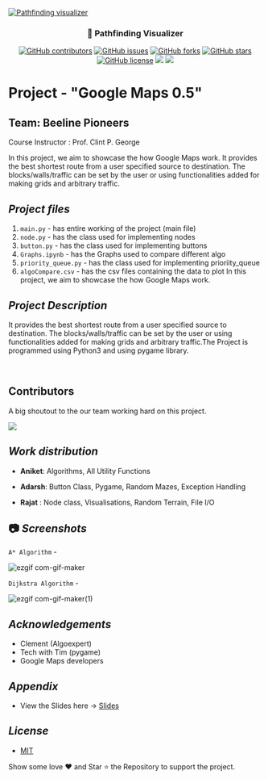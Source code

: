 <p align="center">
  <a href="https://github.com/AniketChaudhri/Google-Maps-0.5" rel="noopener">

![Pathfinding visualizer](https://user-images.githubusercontent.com/40190772/83947303-6ece9280-a816-11ea-9ac3-72e28ad8af18.png)

  </a>
</p>

<h3 align="center">🎯 Pathfinding Visualizer</h3>

<div align="center">

[![GitHub contributors](https://img.shields.io/github/contributors/AniketChaudhri/Google-Maps-0.5)](https://github.com/AniketChaudhri/Google-Maps-0.5/contributors)
[![GitHub issues](https://img.shields.io/github/issues/AniketChaudhri/Google-Maps-0.5)](https://github.com/AniketChaudhri/Google-Maps-0.5/issues)
[![GitHub forks](https://img.shields.io/github/forks/AniketChaudhri/Google-Maps-0.5)](https://github.com/AniketChaudhri/Google-Maps-0.5/network)
[![GitHub stars](https://img.shields.io/github/stars/AniketChaudhri/Google-Maps-0.5)](https://github.com/AniketChaudhri/Google-Maps-0.5/stargazers)
[![GitHub license](https://img.shields.io/github/license/AniketChaudhri/Google-Maps-0.5)](https://github.com/AniketChaudhri/Google-Maps-0.5/blob/master/LICENSE)
<img src="https://img.shields.io/github/languages/top/AniketChaudhri/Google-Maps-0.5">
<img src="https://img.shields.io/github/watchers/AniketChaudhri/Google-Maps-0.5" />

</div>

# Project - "Google Maps 0.5"
<!-- Final executable in dist folder -->
## Team: Beeline Pioneers

<div>

Course Instructor : Prof. Clint P. George

In this project, we aim to showcase the how Google Maps work.
It provides the best shortest route from a user specified source to destination.
The blocks/walls/traffic can be set by the user or using functionalities added for making grids and arbitrary traffic.

</div>

## _Project files_

1. `main.py` - has entire working of the project (main file)
2. `node.py` - has the class used for implementing nodes
3. `button.py` - has the class used for implementing buttons
4. `Graphs.ipynb` - has the Graphs used to compare different algo
5. `priority_queue.py` - has the class used for implementing prioriity_queue
6. `algoCompare.csv` - has the csv files containing the data to plot
   In this project, we aim to showcase the how Google Maps work.

## _Project Description_

It provides the best shortest route from a user specified source to destination.
The blocks/walls/traffic can be set by the user or using functionalities
added for making grids and arbitrary traffic.The Project is programmed using
Python3 and using pygame library.

<br>

## Contributors

A big shoutout to the our team working hard on this project.

<a href="https://github.com/AniketChaudhri/Google-Maps-0.5/graphs/contributors">
  <img src="https://contrib.rocks/image?repo=AniketChaudhri/Google-Maps-0.5" />
</a>

<br>

## _Work distribution_

- **Aniket**: Algorithms, All Utility Functions

- **Adarsh**: Button Class, Pygame, Random Mazes, Exception Handling

- **Rajat** : Node class, Visualisations, Random Terrain, File I/O

## 📷 _Screenshots_

`A* Algorithm` -

![ezgif com-gif-maker](https://user-images.githubusercontent.com/78816968/141451202-ad01272e-9c90-4acb-9742-10e462faaebd.gif)

`Dijkstra Algorithm` -

![ezgif com-gif-maker(1)](https://user-images.githubusercontent.com/78816968/141451351-68e8e2a0-cee4-4103-a912-b24691dad61a.gif)

<!--
Best-First Algorithm -

![ezgif com-gif-maker(2)](https://user-images.githubusercontent.com/78816968/141451519-d8ea3ca4-e373-4fc0-93a0-3f7fa69799cc.gif)

BFS Algorithm

![ezgif com-gif-maker(3)](https://user-images.githubusercontent.com/78816968/141451597-b6084d63-f0cc-417d-acc7-0e6571b7cb78.gif) -->

## _Acknowledgements_

- Clement (Algoexpert)
- Tech with Tim (pygame)
- Google Maps developers

## _Appendix_

- View the Slides here -> [Slides](https://www.canva.com/design/DAEjgZf6MG4/fsHBkl26W2cx7HVIbWu0Lg/view?utm_content=DAEjgZf6MG4&utm_campaign=designshare&utm_medium=link&utm_source=publishsharelink)

## _License_

- [MIT](https://choosealicense.com/licenses/mit/)

Show some love ❤️ and Star ⭐️ the Repository to support the project.
